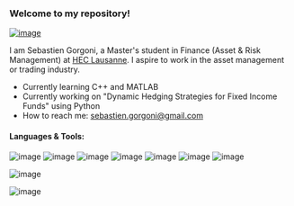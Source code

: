 ### Welcome to my repository!

[![image](https://img.shields.io/badge/LinkedIn-0077B5?style=for-the-badge&logo=linkedin&logoColor=white)](https://www.linkedin.com/in/sebastiengorgoni/)

I am Sebastien Gorgoni, a Master's student in Finance (Asset & Risk Management) at [HEC Lausanne](https://www.unil.ch/hec/en/home.html). I aspire to work in the asset management or trading industry.

* Currently learning C++ and MATLAB
* Currently working on "Dynamic Hedging Strategies for Fixed Income Funds" using Python
* How to reach me: sebastien.gorgoni@gmail.com

#### Languages & Tools:
![image](https://img.shields.io/badge/Python-3776AB?style=for-the-badge&logo=python&logoColor=white) ![image](https://img.shields.io/badge/TensorFlow-FF6F00?style=for-the-badge&logo=TensorFlow&logoColor=white) ![image](https://img.shields.io/badge/Keras-D00000?style=for-the-badge&logo=Keras&logoColor=white) ![image](https://img.shields.io/badge/PyTorch-EE4C2C?style=for-the-badge&logo=PyTorch&logoColor=white) ![image](https://img.shields.io/badge/Plotly-239120?style=for-the-badge&logo=plotly&logoColor=white) ![image](https://img.shields.io/badge/Numpy-777BB4?style=for-the-badge&logo=numpy&logoColor=white) ![image](https://img.shields.io/badge/Pandas-2C2D72?style=for-the-badge&logo=pandas&logoColor=white)

![image](https://img.shields.io/badge/C%2B%2B-00599C?style=for-the-badge&logo=c%2B%2B&logoColor=white)

![image](https://img.shields.io/badge/LaTeX-47A141?style=for-the-badge&logo=LaTeX&logoColor=white)



<!--
<img src="https://raw.githubusercontent.com/abhisheknaiidu/abhisheknaiidu/master/code.gif" width="400" height="300">

**SebastienGorgoni/SebastienGorgoni** is a ✨ _special_ ✨ repository because its `README.md` (this file) appears on your GitHub profile.

![Alt Text](https://media.giphy.com/media/TJmlHvss5MVIyp1XZp/giphy.gif?cid=ecf05e47qgcvp475kgnzhw2048y4uq3r0xxbautrih58zeyu&rid=giphy.gif&ct=g)

![Alt Text](https://media.giphy.com/media/JtBZm3Getg3dqxK0zP/giphy-downsized-large.gif)

Here are some ideas to get you started:
v
- 🔭 I’m currently working on ...
- 🌱 I’m currently learning ...
- 👯 I’m looking to collaborate on ...
- 🤔 I’m looking for help with ...
- 💬 Ask me about ...
- 📫 How to reach me: ...
- 😄 Pronouns: ...
- ⚡ Fun fact: ...
-->
